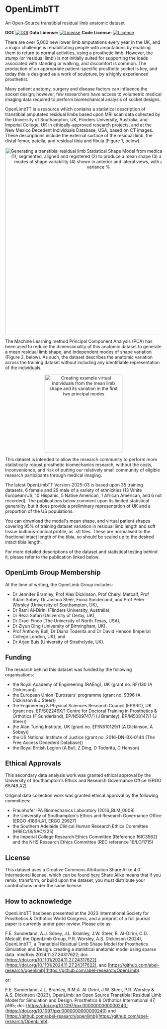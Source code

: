 # OpenLimbTT
An Open-Source transtibial residual limb anatomic dataset

**DOI:** [![DOI](https://img.shields.io/badge/doi-10.1101/2024.11.27.24317622-brightgreen)](https://doi.org/10.1101/2024.11.27.24317622)
**Data License:** [![License](https://img.shields.io/badge/license-CC--BY--SA--4.0-green)](../main/DATA-LICENSE)
**Code License:** [![License](https://img.shields.io/badge/license-MIT-blueviolet)](../main/CODE-LICENSE)

There are over 5,000 new lower limb amputations every year in the UK, and a major challenge is rehabilitating people with amputations by enabling them to return to normal activities, using a prosthetic limb. However, the stump (or ‘residual limb’) is not initially suited for supporting the loads associated with standing or walking, and discomfort is common. The production of an appropriate patient-specific prosthetic socket is key, and today this is designed as a work of sculpture, by a highly experienced prosthetist. 

Many patient anatomy, surgery and disease factors can influence the socket design; however, few researchers have access to volumetric medical imaging data required to perform biomechanical analysis of socket designs. 

OpenLimbTT is a resource which contains a statistical description of transtibial amputated residual limbs based upon MRI scan data collected by the University of Southampton, UK, Flinders University, Australia, and Imperial College, UK in ethically-approved research projects, and at the New Mexico Decedent Individuals Database, USA, based on CT images. These descriptions include the external surface of the residual limb, the distal femur, patella, and residual tibia and fibula  (Figure 1, below).

<p align="center">
  <img src="../main/abstract/Process.png" alt="Generating a transtibial residual limb Statistical Shape Model from medical imaging data (1), segmented, aligned and registered (2) to produce a mean shape (3) and principal modes of shape variability (4) shown in anterior and lateral views, with associated variance %" width="600"/>
</p>

The Machine Learning method Principal Component Analysis (PCA) has been used to reduce the dimensionality of this anatomic dataset to generate a mean residual limb shape, and independent modes of shape variation (Figure 2, below). As such, the dataset describes the anatomic variation across the training dataset without including any identifiable representation of the individuals.

<p align="center">
  <img src="../main/abstract/Modes1&2.png" alt="Creating example virtual individuals from the mean limb shape and its variation in the first two principal modes" width="250"/>
</p>

This dataset is intended to allow the research community to perform more statistically robust prosthetic biomechanics research, without the costs, inconvenience, and risk of putting our relatively small community of eligible research participants through medical imaging.

The latest OpenLimbTT Version-2025-03 is based upon 35 training datasets, 6 female and 29 male of a variety of ethnicities (13 White European/US, 10 Hispanic, 5 Native American, 1 African American, and 6 not recorded). The publications below comment upon its limited statistical generality, but it does provide a preliminary representation of UK and a proportion of the US populations. 

You can download the model's mean shape, and virtual patient shapes covering 95% of training dataset variation in residual limb length and soft tissue bulbous-conical profile, as .stl files. These are normalised to the fractional intact length of the tibia, so should be scaled up to the desired intact tibia length.

For more detailed descriptions of the dataset and statistical testing behind it, please refer to the publication linked below.

OpenLimb Group Membership
--------

At the time of writing, the OpenLimb Group includes:
- Dr Jennifer Bramley, Prof Alex Dickinson, Prof Cheryl Metcalf, Prof Adam Sobey, Dr Joshua Steer, Fiona Sunderland, and Prof Peter Worsley (University of Southampton, UK),
- Dr Rami Al-Dirini (Flinders University, Australia),
- Dr Reza Safari (University of Derby, UK),
- Dr Graci Finco (The University of North Texas, USA),
- Dr Ziyun Ding (University of Birmingham, UK),
- Prof Anthony Bull, Dr Diana Toderita and Dr David Henson (Imperial College London, UK), and
- Dr Arjan Buis (University of Strathclyde, UK).

Funding
--------

The research behind this dataset was funded by the following organisations:
- the Royal Academy of Engineering (RAEng), UK (grant no. RF/130 (A Dickinson))
- the European Union 'Eurostars' programme (grant no. 9396 (A Dickinson & J Steer))
- the Engineering & Physical Sciences Research Council (EPSRC), UK (grant nos. EP/S02249X/1 Centre for Doctoral Training in Prosthetics & Orthotics (F Sunderland), EP/N509747/1 (J Bramley), EP/M508147/1 (J Steer))
- the Alan Turing Institute, UK (grant no. EP/N510129/1 (A Dickinson, A Sobey))
- the US National Institute of Justice (grant no. 2016-DN-BX-0144 (The Free Access Decedent Database))
- the Royal British Legion (A Bull, Z Ding, D Toderita, D Henson)

Ethical Approvals
--------

This secondary data analysis work was granted ethical approval by the University of Southampton's Ethics and Research Governance Office (ERGO 65748.A2)

Original data collection work was granted ethical approval by the following committees:
- Fraunhofer IPA Biomechanics Laboratory (2016_BLM_0009)
- the University of Southampton's Ethics and Research Governance Office (ERGO 41864.A1, ERGO 29927)
- the Southern Adelaide Clinical Human Research Ethics Committee (HREC/18/SAC/225)
- the Imperial College Research Ethics Committee (Reference 16IC3562) and the NHS Research Ethics Committee (REC reference 16/LO/1715)

License
--------

This dataset uses a Creative Commons Attribution Share Alike 4.0 International license, which can be found [here](../main/LICENSE)
Share Alike means that if you remix, transform, or build upon the dataset, you must distribute your contributions under the same license.

How to acknowledge
------------------

OpenLimbTT has been presented at the 2023 International Society for Prosthetics & Orthotics World Congress, and a preprint of a full journal paper is currently under peer review. Please cite as:

F.E. Sunderland, A.J. Sobey, J.L. Bramley, J.W. Steer, R. Al-Dirini, C.D. Metcalf, the OpenLimb Group, P.R. Worsley, A.S. Dickinson (2024), OpenLimbTT, a Transtibial Residual Limb Shape Model for Prosthetics Simulation and Design: creating a statistical anatomic model using sparse data. medRxiv 2024.11.27.24317622; doi: [https://doi.org/10.1101/2024.11.27.24317622](https://doi.org/10.1101/2024.11.27.24317622), and [https://github.com/abel-research/openlimb](https://github.com/abel-research/OpenLimb).

or:

F.E. Sunderland, J.L. Bramley, R.M.A. Al-Dirini, J.W. Steer, P.R. Worsley & A.S. Dickinson (2023), OpenLimb: an Open Source Transtibial Residual Limb Model for Simulation and Design. Prosthetics & Orthotics International 47, p165; doi: [https://doi.org/10.1097/pxr.0000000000000240](https://doi.org/10.1097/pxr.0000000000000240) and [https://github.com/abel-research/openlimb](https://github.com/abel-research/OpenLimb).

